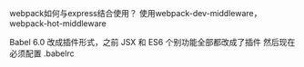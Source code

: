 webpack如何与express结合使用？
使用webpack-dev-middleware，webpack-hot-middleware

Babel 6.0 改成插件形式，之前 JSX 和 ES6 个别功能全部都改成了插件
然后现在必须配置 .babelrc

